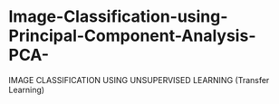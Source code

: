 # Image-Classification-using-Principal-Component-Analysis-PCA-
IMAGE CLASSIFICATION USING UNSUPERVISED LEARNING (Transfer Learning)
